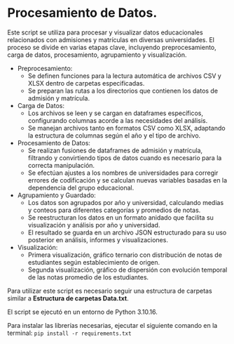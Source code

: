 # Procesamiento de Datos.

Este script se utiliza para procesar y visualizar datos educacionales relacionados con admisiones y matrículas en diversas universidades. El proceso se divide en varias etapas clave, incluyendo preprocesamiento, carga de datos, procesamiento, agrupamiento y visualización.

- Preprocesamiento:
    - Se definen funciones para la lectura automática de archivos CSV y XLSX dentro de carpetas especificadas.
    - Se preparan las rutas a los directorios que contienen los datos de admisión y matrícula.
- Carga de Datos:
    - Los archivos se leen y se cargan en dataframes específicos, configurando columnas acorde a las necesidades del análisis.
    - Se manejan archivos tanto en formatos CSV como XLSX, adaptando la estructura de columnas según el año y el tipo de archivo.
- Procesamiento de Datos:
    - Se realizan fusiones de dataframes de admisión y matrícula, filtrando y convirtiendo tipos de datos cuando es necesario para la correcta manipulación.
    - Se efectúan ajustes a los nombres de universidades para corregir errores de codificación y se calculan nuevas variables basadas en la dependencia del grupo educacional.
- Agrupamiento y Guardado:
    - Los datos son agrupados por año y universidad, calculando medias y conteos para diferentes categorías y promedios de notas.
    - Se reestructuran los datos en un formato anidado que facilita su visualización y análisis por año y universidad.
    - El resultado se guarda en un archivo JSON estructurado para su uso posterior en análisis, informes y visualizaciones.
- Visualización:
    - Primera visualización, gráfico ternario con distribución de notas de estudiantes según establecimiento de origen.
    - Segunda visualización, gráfico de dispersión con evolución temporal de las notas promedio de los estudiantes.

Para utilizar este script es necesario seguir una estructura de carpetas similar a **Estructura de carpetas Data.txt**.

El script se ejecutó en un entorno de Python 3.10.16.

Para instalar las librerías necesarias, ejecutar el siguiente comando en la terminal:
`pip install -r requirements.txt`